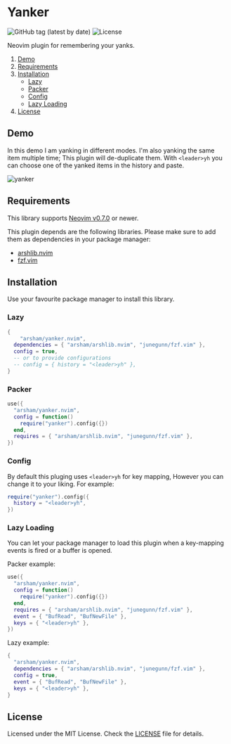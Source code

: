 # Yanker

![GitHub tag (latest by date)](https://img.shields.io/github/v/tag/arsham/yanker.nvim)
![License](https://img.shields.io/github/license/arsham/yanker.nvim)

Neovim plugin for remembering your yanks.

1. [Demo](#demo)
2. [Requirements](#requirements)
3. [Installation](#installation)
   - [Lazy](#lazy)
   - [Packer](#packer)
   - [Config](#config)
   - [Lazy Loading](#lazy-loading)
4. [License](#license)

## Demo

In this demo I am yanking in different modes. I'm also yanking the same item
multiple time; This plugin will de-duplicate them. With `<leader>yh` you can
choose one of the yanked items in the history and paste.

![yanker](https://user-images.githubusercontent.com/428611/148665300-6ecd1e48-e863-40d7-8c17-0cb3c9f7797d.gif)

## Requirements

This library supports [Neovim
v0.7.0](https://github.com/neovim/neovim/releases/tag/v0.7.0) or newer.

This plugin depends are the following libraries. Please make sure to add them
as dependencies in your package manager:

- [arshlib.nvim](https://github.com/arsham/arshlib.nvim)
- [fzf.vim](https://github.com/junegunn/fzf.vim)

## Installation

Use your favourite package manager to install this library.

### Lazy

```lua
{
	"arsham/yanker.nvim",
  dependencies = { "arsham/arshlib.nvim", "junegunn/fzf.vim" },
  config = true,
  -- or to provide configurations
  -- config = { history = "<leader>yh" },
}
```

### Packer

```lua
use({
  "arsham/yanker.nvim",
  config = function()
    require("yanker").config({})
  end,
  requires = { "arsham/arshlib.nvim", "junegunn/fzf.vim" },
})
```

### Config

By default this pluging uses `<leader>yh` for key mapping, However you can
change it to your liking. For example:

```lua
require("yanker").config({
  history = "<leader>yh",
})
```

### Lazy Loading

You can let your package manager to load this plugin when a key-mapping
events is fired or a buffer is opened.

Packer example:

```lua
use({
  "arsham/yanker.nvim",
  config = function()
    require("yanker").config({})
  end,
  requires = { "arsham/arshlib.nvim", "junegunn/fzf.vim" },
  event = { "BufRead", "BufNewFile" },
  keys = { "<leader>yh" },
})
```

Lazy example:

```lua
{
  "arsham/yanker.nvim",
  dependencies = { "arsham/arshlib.nvim", "junegunn/fzf.vim" },
  config = true,
  event = { "BufRead", "BufNewFile" },
  keys = { "<leader>yh" },
}
```

## License

Licensed under the MIT License. Check the [LICENSE](./LICENSE) file for details.

<!--
vim: foldlevel=1
-->
